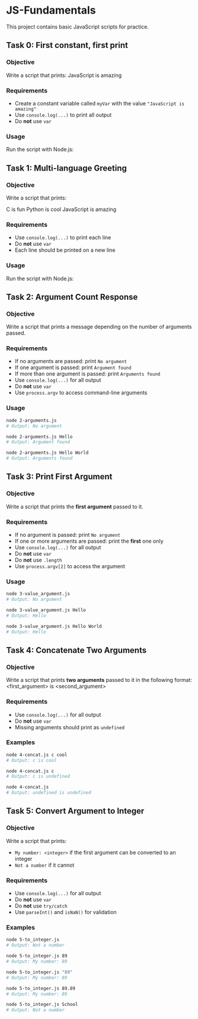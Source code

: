 # JS-Fundamentals

This project contains basic JavaScript scripts for practice.

## Task 0: First constant, first print

### Objective

Write a script that prints: JavaScript is amazing

### Requirements

- Create a constant variable called `myVar` with the value `"JavaScript is amazing"`
- Use `console.log(...)` to print all output
- Do **not** use `var`

### Usage

Run the script with Node.js:

## Task 1: Multi-language Greeting

### Objective

Write a script that prints:

C is fun
Python is cool
JavaScript is amazing

### Requirements

- Use `console.log(...)` to print each line
- Do **not** use `var`
- Each line should be printed on a new line

### Usage

Run the script with Node.js:

## Task 2: Argument Count Response

### Objective

Write a script that prints a message depending on the number of arguments passed.

### Requirements

- If no arguments are passed: print `No argument`
- If one argument is passed: print `Argument found`
- If more than one argument is passed: print `Arguments found`
- Use `console.log(...)` for all output
- Do **not** use `var`
- Use `process.argv` to access command-line arguments

### Usage

```bash
node 2-arguments.js
# Output: No argument

node 2-arguments.js Hello
# Output: Argument found

node 2-arguments.js Hello World
# Output: Arguments found
```

## Task 3: Print First Argument

### Objective

Write a script that prints the **first argument** passed to it.

### Requirements

- If no argument is passed: print `No argument`
- If one or more arguments are passed: print the **first** one only
- Use `console.log(...)` for all output
- Do **not** use `var`
- Do **not** use `.length`
- Use `process.argv[2]` to access the argument

### Usage

```bash
node 3-value_argument.js
# Output: No argument

node 3-value_argument.js Hello
# Output: Hello

node 3-value_argument.js Hello World
# Output: Hello
```

## Task 4: Concatenate Two Arguments

### Objective

Write a script that prints **two arguments** passed to it in the following format:
<first_argument> is <second_argument>

### Requirements

- Use `console.log(...)` for all output
- Do **not** use `var`
- Missing arguments should print as `undefined`

### Examples

```bash
node 4-concat.js c cool
# Output: c is cool

node 4-concat.js c
# Output: c is undefined

node 4-concat.js
# Output: undefined is undefined
```

## Task 5: Convert Argument to Integer

### Objective

Write a script that prints:

- `My number: <integer>` if the first argument can be converted to an integer
- `Not a number` if it cannot

### Requirements

- Use `console.log(...)` for all output
- Do **not** use `var`
- Do **not** use `try/catch`
- Use `parseInt()` and `isNaN()` for validation

### Examples

```bash
node 5-to_integer.js
# Output: Not a number

node 5-to_integer.js 89
# Output: My number: 89

node 5-to_integer.js "89"
# Output: My number: 89

node 5-to_integer.js 89.89
# Output: My number: 89

node 5-to_integer.js School
# Output: Not a number
```
